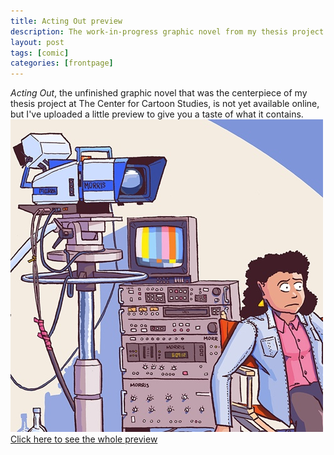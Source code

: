 ```yaml
---
title: Acting Out preview
description: The work-in-progress graphic novel from my thesis project
layout: post
tags: [comic]
categories: [frontpage]
---
```

_Acting Out_, the unfinished graphic novel that was the centerpiece of my thesis project at The Center for Cartoon Studies,
is not yet available online, but I've uploaded a little preview to give you a taste of what it contains.
<a href="/comics/acting_out/"><img src="/comics/images/acting_out/ao_preview.jpg" alt="The cover of Acting Out"/></a>
<a href="/comics/acting_out/">Click here to see the whole preview</a>